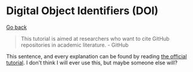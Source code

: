 # Digital Object Identifiers (DOI)

[Go back](../index.md#advanced-concepts)

> This tutorial is aimed at researchers who want to cite GitHub repositories in academic literature. - GitHub

This sentence, and every explanation can be found by reading [the official tutorial](https://guides.github.com/activities/citable-code/). I don't think I will ever use this, but maybe someone else will?